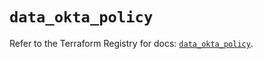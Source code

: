 # `data_okta_policy`

Refer to the Terraform Registry for docs: [`data_okta_policy`](https://registry.terraform.io/providers/okta/okta/4.20.0/docs/data-sources/policy).
